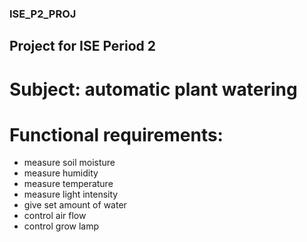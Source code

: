 ### ISE_P2_PROJ
## Project for ISE Period 2
# Subject: automatic plant watering


# Functional requirements:
- measure soil moisture
- measure humidity
- measure temperature
- measure light intensity
- give set amount of water
- control air flow
- control grow lamp